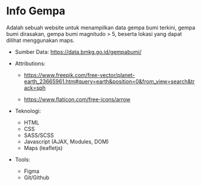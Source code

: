 # Info Gempa

Adalah sebuah website untuk menampilkan data gempa bumi terkini, gempa bumi dirasakan, gempa bumi magnitudo > 5, beserta lokasi yang dapat dilihat menggunakan maps.

- Sumber Data: https://data.bmkg.go.id/gempabumi/
- Attributions:
    * https://www.freepik.com/free-vector/planet-earth_23665961.htm#query=earth&position=0&from_view=search&track=sph

    * https://www.flaticon.com/free-icons/arrow

- Teknologi:
    * HTML
    * CSS
    * SASS/SCSS
    * Javascript (AJAX, Modules, DOM)
    * Maps (leafletjs)

- Tools:
    * Figma
    * Git/Github
